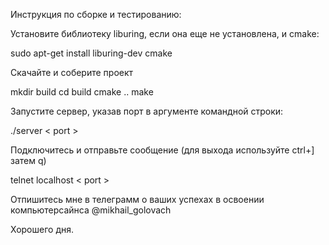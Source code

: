 Инструкция по сборке и тестированию:

Установите библиотеку liburing, если она еще не установлена, и cmake:

sudo apt-get install liburing-dev cmake

Скачайте и соберите проект 

mkdir build
cd build
cmake ..
make

Запустите сервер, указав порт в аргументе командной строки:

./server < port >

Подключитесь и отправьте сообщение (для выхода используйте ctrl+] затем q)

telnet localhost < port >

Отпишитесь мне в телеграмм о ваших успехах в освоении компьютерсайнса @mikhail_golovach

Хорошего дня.
